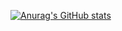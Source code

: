 [![Anurag's GitHub stats](https://github-readme-stats.vercel.app/api?username=Draco1js&theme=synthwave&show_icons=true)](https://github.com/Draco1js)
